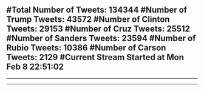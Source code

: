 #Total Number of Tweets: 134344 
#Number of Trump Tweets: 43572
#Number of Clinton Tweets: 29153
#Number of Cruz Tweets: 25512
#Number of Sanders Tweets: 23594
#Number of Rubio Tweets: 10386
#Number of Carson Tweets: 2129
#Current Stream Started at Mon Feb  8 22:51:02
---
---
---
